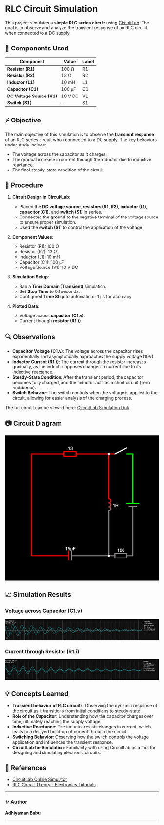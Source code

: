 # RLC Circuit Simulation

This project simulates a **simple RLC series circuit** using [CircuitLab](https://www.circuitlab.com/). The goal is to observe and analyze the transient response of an RLC circuit when connected to a DC supply.

## 🔧 Components Used

| Component                  | Value   | Label |
| -------------------------- | ------- | ----- |
| **Resistor (R1)**          | 100 Ω   | R1    |
| **Resistor (R2)**          | 13 Ω    | R2    |
| **Inductor (L1)**          | 10 mH   | L1    |
| **Capacitor (C1)**         | 100 μF  | C1    |
| **DC Voltage Source (V1)** | 10 V DC | V1    |
| **Switch (S1)**            | -       | S1    |

## ⚡ Objective

The main objective of this simulation is to observe the **transient response** of an RLC series circuit when connected to a DC supply. The key behaviors under study include:

* The voltage across the capacitor as it charges.
* The gradual increase in current through the inductor due to inductive reactance.
* The final steady-state condition of the circuit.

## 📝 Procedure

1. **Circuit Design in CircuitLab**:

   * Placed the **DC voltage source**, **resistors (R1, R2)**, **inductor (L1)**, **capacitor (C1)**, and **switch (S1)** in series.
   * Connected the **ground** to the negative terminal of the voltage source to ensure proper simulation.
   * Used the **switch (S1)** to control the application of the voltage.

2. **Component Values**:

   * Resistor (R1): 100 Ω
   * Resistor (R2): 13 Ω
   * Inductor (L1): 10 mH
   * Capacitor (C1): 100 μF
   * Voltage Source (V1): 10 V DC

3. **Simulation Setup**:

   * Ran a **Time Domain (Transient)** simulation.
   * Set **Stop Time** to 0.1 seconds.
   * Configured **Time Step** to automatic or 1 μs for accuracy.

4. **Plotted Data**:

   * Voltage across **capacitor (C1.v)**.
   * Current through **resistor (R1.i)**.

## 🔍 Observations

* **Capacitor Voltage (C1.v)**: The voltage across the capacitor rises exponentially and asymptotically approaches the supply voltage (10V).
* **Inductor Current (R1.i)**: The current through the resistor increases gradually, as the inductor opposes changes in current due to its inductive reactance.
* **Steady-State Condition**: After the transient period, the capacitor becomes fully charged, and the inductor acts as a short circuit (zero resistance).
* **Switch Behavior**: The switch controls when the voltage is applied to the circuit, allowing for easier analysis of the charging process.

The full circuit can be viewed here: [CircuitLab Simulation Link](https://tinyurl.com/ym5atrul)

## 📷 Circuit Diagram

![RLC Circuit Diagram](circuit.png)

## 📈 Simulation Results

### Voltage across Capacitor (C1.v)

![Voltage across Capacitor](Graphs/Capacitor.jpeg)

### Current through Resistor (R1.i)

![Current through Resistor](Graphs/Resistor.jpeg)

## 💡 Concepts Learned

* **Transient behavior of RLC circuits**: Observing the dynamic response of the circuit as it transitions from initial conditions to steady-state.
* **Role of the Capacitor**: Understanding how the capacitor charges over time, ultimately reaching the supply voltage.
* **Inductive Reactance**: The inductor resists changes in current, which leads to a delayed build-up of current through the circuit.
* **Switching Behavior**: Observing how the switch controls the voltage application and influences the transient response.
* **CircuitLab for Simulation**: Familiarity with using CircuitLab as a tool for designing and simulating electronic circuits.

## 🔗 References

* [CircuitLab Online Simulator](https://www.circuitlab.com/)
* [RLC Circuit Theory - Electronics Tutorials](https://www.electronics-tutorials.ws/accircuits/rlc-circuit.html)

---

### ✨ Author

**Adhiyaman Babu**

---
